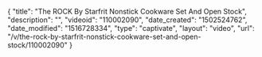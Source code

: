 {
    "title": "The ROCK By Starfrit Nonstick Cookware Set And Open Stock",
    "description": "",
    "videoid": "110002090",
    "date_created": "1502524762",
    "date_modified": "1516728334",
    "type": "captivate",
    "layout": "video",
    "url": "\/v\/the-rock-by-starfrit-nonstick-cookware-set-and-open-stock\/110002090"
}